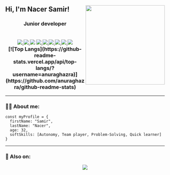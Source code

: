 
<h2> Hi, I'm Nacer Samir! <img align='right' src="https://media.giphy.com/media/2sMOUSy658zgS1CjY7/giphy.gif" width="250"></h2>

<h3>
  <div align="center">
    Junior developer
  </div>
  
  </br>
  </br>
  <div align="center">
    <div dir="auto">
      <a href="#">
        <img src="https://img.icons8.com/color/55/000000/html-5--v1.png"/>
      </a>
      <a href="#">
        <img src="https://img.icons8.com/color/55/000000/css3.png"/>
      </a>
        <img src="https://img.icons8.com/color/55/000000/javascript--v1.png"/>
      </a>
      <a href="#">
        <img src="https://img.icons8.com/color/55/python.png"/>
      </a>
      <a href="#">
        <img src="https://img.icons8.com/color/55/django.png"/>
      </a>
      <a href="#">
        <img src="https://img.icons8.com/officel/55/php-logo.png"/>
      </a>
      <a href="#">
        <img src="https://img.icons8.com/fluency/55/laravel.png"/>
      </a>
      <a href="#">
        <img src="https://img.icons8.com/color/55/my-sql.png"/>
      </a>
      <a href="#">
        <img src="https://img.icons8.com/external-outline-juicy-fish/55/external-sql-coding-and-development-outline-outline-juicy-fish.png"/>
      </a>
    </div>
  </div>
  <div align="center">
    [![Top Langs](https://github-readme-stats.vercel.app/api/top-langs/?username=anuraghazra)](https://github.com/anuraghazra/github-readme-stats)
  </div>
</h3>

---

### 👨‍💻 About me:
``` 
const myProfile = {
  firstName: "Samir",
  lastName: "Nacer",
  age: 32,
  softSkills: [Autonomy, Team player, Problem-Solving, Quick learner]  
}
```

---

### :mag_right: Also on:
<div align="center">
  <a href="https://www.linkedin.com/in/samir-nacer/">
    <img src="https://img.icons8.com/color/55/linkedin.png"/>
  </a>
 </div>

